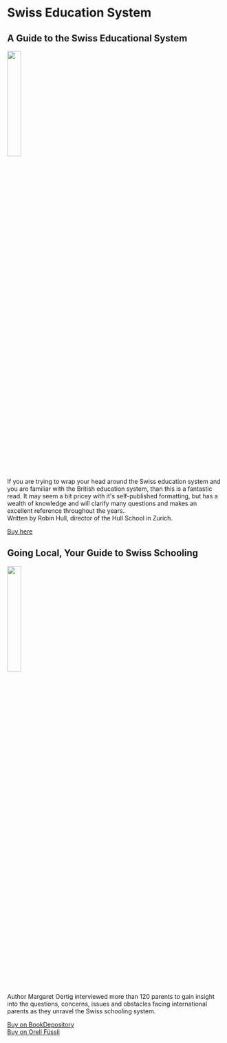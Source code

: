 # Swiss Education System

## A Guide to the Swiss Educational System

<img width="25%" src="https://i.imgur.com/i7EWgnh.jpg" />

If you are trying to wrap your head around the Swiss education system and you are familiar with the British education system, than this is a fantastic read.  It may seem a bit pricey with it's self-published formatting, but has a wealth of knowledge and will clarify many questions and makes an excellent reference throughout the years.  
Written by Robin Hull, director of the Hull School in Zurich. 
 

<a href="https://guideto.ch/" rel="nofollow"> Buy here
</a>  

## Going Local, Your Guide to Swiss Schooling

<img width="25%" src="https://i.imgur.com/l1QGlSC.png" />

Author Margaret Oertig interviewed more than 120 parents to gain insight into the questions, concerns, issues and obstacles facing international parents as they unravel the Swiss schooling system.  
 

<a href="https://www.bookdepository.com/Going-Local-Margaret-Oertig/9783905252255?ref=grid-view&qid=1662552643915&sr=1-1" rel="nofollow"> Buy on BookDepository</a>  
<a href="https://www.orellfuessli.ch/shop/home/artikeldetails/A1019220571" rel="nofollow">Buy on Orell Füssli</a>

<!--stackedit_data:
eyJoaXN0b3J5IjpbMTQ1NTk5MjM3NCwtMTk1NjA4MjE5OF19
-->